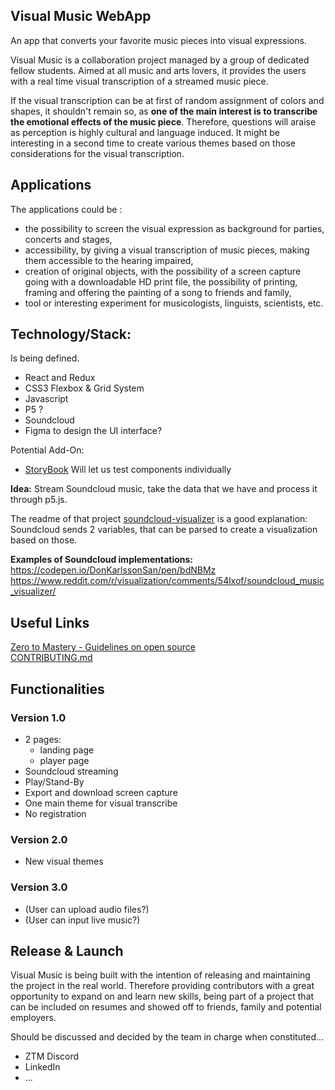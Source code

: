 ## Visual Music WebApp
An app that converts your favorite music pieces into visual expressions. 

Visual Music is a collaboration project managed by a group of dedicated fellow students. Aimed at all music and arts lovers, it provides the users with a real time visual transcription of a streamed music piece. 

If the visual transcription can be at first of random assignment of colors and shapes, it shouldn't remain so, as **one of the main interest is to transcribe the emotional effects of the music piece**. Therefore, questions will araise as perception is highly cultural and language induced. It might be interesting in a second time to create various themes based on those considerations for the visual transcription.

## Applications
The applications could be :
* the possibility to screen the visual expression as background for parties, concerts and stages, 
* accessibility, by giving a visual transcription of music pieces, making them accessible to the hearing impaired,
* creation of original objects, with the possibility of a screen capture going with a downloadable HD print file, the possibility of printing, framing and offering the painting of a song to friends and family,
* tool or interesting experiment for musicologists, linguists, scientists, etc.

## Technology/Stack:
Is being defined.  

* React and Redux
* CSS3 Flexbox & Grid System
* Javascript
* P5 ?
* Soundcloud
* Figma to design the UI interface?

Potential Add-On:
* [StoryBook](https://storybook.js.org/) Will let us test components individually

__Idea:__ Stream Soundcloud music, take the data that we have and process it through p5.js. 

The readme of that project [soundcloud-visualizer](https://github.com/michaelbromley/soundcloud-visualizer) is a good explanation: Soundcloud sends 2 variables, that can be parsed to create a visualization based on those.

__Examples of Soundcloud implementations:__            
https://codepen.io/DonKarlssonSan/pen/bdNBMz                
https://www.reddit.com/r/visualization/comments/54lxof/soundcloud_music_visualizer/        

## Useful Links
[Zero to Mastery - Guidelines on open source](https://github.com/zero-to-mastery/start-here-guidelines)            
[CONTRIBUTING.md](https://github.com/zero-to-mastery/visual-music/blob/master/CONTRIBUTING.md)


## Functionalities
### Version 1.0
* 2 pages:
  * landing page
  * player page
* Soundcloud streaming
* Play/Stand-By
* Export and download screen capture
* One main theme for visual transcribe
* No registration
    
### Version 2.0
* New visual themes
    
### Version 3.0
* (User can upload audio files?)
* (User can input live music?)

## Release & Launch
Visual Music is being built with the intention of releasing and maintaining the project in the real world. Therefore providing contributors with a great opportunity to expand on and learn new skills, being part of a project that can be included on resumes and showed off to friends, family and potential employers.

Should be discussed and decided by the team in charge when constituted...
* ZTM Discord
* LinkedIn
* ...
